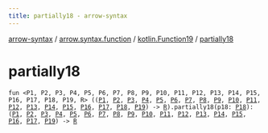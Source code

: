 ```yaml
---
title: partially18 - arrow-syntax
---
```


[arrow-syntax](../../index.html) / [arrow.syntax.function](../index.html) / [kotlin.Function19](index.html) / [partially18](./partially18.html)

# partially18

`fun <P1, P2, P3, P4, P5, P6, P7, P8, P9, P10, P11, P12, P13, P14, P15, P16, P17, P18, P19, R> ((`[`P1`](partially18.html#P1)`, `[`P2`](partially18.html#P2)`, `[`P3`](partially18.html#P3)`, `[`P4`](partially18.html#P4)`, `[`P5`](partially18.html#P5)`, `[`P6`](partially18.html#P6)`, `[`P7`](partially18.html#P7)`, `[`P8`](partially18.html#P8)`, `[`P9`](partially18.html#P9)`, `[`P10`](partially18.html#P10)`, `[`P11`](partially18.html#P11)`, `[`P12`](partially18.html#P12)`, `[`P13`](partially18.html#P13)`, `[`P14`](partially18.html#P14)`, `[`P15`](partially18.html#P15)`, `[`P16`](partially18.html#P16)`, `[`P17`](partially18.html#P17)`, `[`P18`](partially18.html#P18)`, `[`P19`](partially18.html#P19)`) -> `[`R`](partially18.html#R)`).partially18(p18: `[`P18`](partially18.html#P18)`): (`[`P1`](partially18.html#P1)`, `[`P2`](partially18.html#P2)`, `[`P3`](partially18.html#P3)`, `[`P4`](partially18.html#P4)`, `[`P5`](partially18.html#P5)`, `[`P6`](partially18.html#P6)`, `[`P7`](partially18.html#P7)`, `[`P8`](partially18.html#P8)`, `[`P9`](partially18.html#P9)`, `[`P10`](partially18.html#P10)`, `[`P11`](partially18.html#P11)`, `[`P12`](partially18.html#P12)`, `[`P13`](partially18.html#P13)`, `[`P14`](partially18.html#P14)`, `[`P15`](partially18.html#P15)`, `[`P16`](partially18.html#P16)`, `[`P17`](partially18.html#P17)`, `[`P19`](partially18.html#P19)`) -> `[`R`](partially18.html#R)